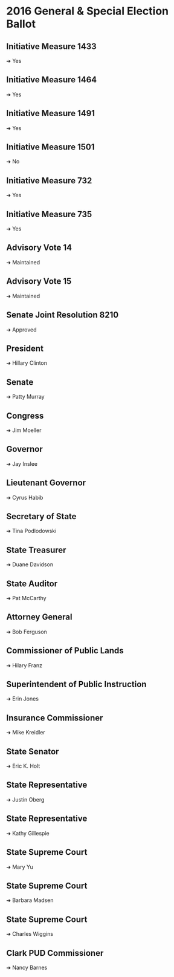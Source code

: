 # 2016 General & Special Election Ballot

## Initiative Measure 1433
➔ Yes

## Initiative Measure 1464
➔ Yes

## Initiative Measure 1491
➔ Yes

## Initiative Measure 1501
➔ No

## Initiative Measure 732
➔ Yes

## Initiative Measure 735
➔ Yes

## Advisory Vote 14
➔ Maintained

## Advisory Vote 15
➔ Maintained

## Senate Joint Resolution 8210
➔ Approved

## President
➔ Hillary Clinton

## Senate
➔ Patty Murray

## Congress
➔ Jim Moeller

## Governor
➔ Jay Inslee

## Lieutenant Governor
➔ Cyrus Habib

## Secretary of State
➔ Tina Podlodowski

## State Treasurer
➔ Duane Davidson

## State Auditor
➔ Pat McCarthy

## Attorney General
➔ Bob Ferguson

## Commissioner of Public Lands
➔ Hilary Franz

## Superintendent of Public Instruction
➔ Erin Jones

## Insurance Commissioner
➔ Mike Kreidler

## State Senator
➔ Eric K. Holt

## State Representative
➔ Justin Oberg

## State Representative
➔ Kathy Gillespie

## State Supreme Court
➔ Mary Yu

## State Supreme Court
➔ Barbara Madsen

## State Supreme Court
➔ Charles Wiggins

## Clark PUD Commissioner
➔ Nancy Barnes
